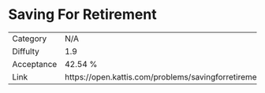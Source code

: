 # Saving For Retirement

<table>
    <tr>
        <td>Category</td>
        <td>N/A</td>
    </tr>
    <tr>
        <td>Diffulty</td>
        <td>1.9</td>
    </tr>
    <tr>
        <td>Acceptance</td>
        <td>42.54 %</td>
    </tr>
    <tr>
        <td>Link</td>
        <td>https://open.kattis.com/problems/savingforretirement</td>
    </tr>
</table>